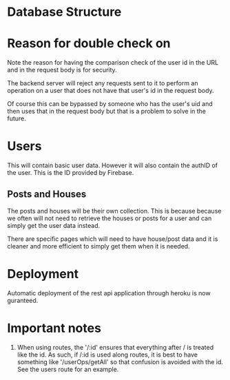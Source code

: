 # Database Structure


# Reason for double check on 

Note the reason for having the comparison check of the user id in the URL and in the request body is for security.

The backend server will reject any requests sent to it to perform an operation on a user that does not have that user's id in the request body. 

Of course this can be bypassed by someone who has the user's uid and then uses that in the request body but that is a problem to solve in the future. 

# Users

This will contain basic user data. However it will also contain the authID of the user. This is the ID provided by Firebase. 

## Posts and Houses

The posts and houses will be their own collection. This is because because we often will not need to retrieve the houses or posts for a user and can simply get the user data instead.

There are specific pages which will need to have house/post data and it is cleaner and more efficient to simply get them when it is needed. 

# Deployment

Automatic deployment of the rest api application through heroku is now guranteed.

# Important notes

1. When using routes, the '/:id' ensures that everything after / is treated like the id. As such, if /:id is used along routes, it is best to have something like '/userOps/getAll' so that confusion is avoided with the id. See the users route for an example.
